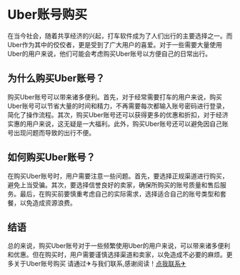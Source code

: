 # Uber账号购买

在当今社会，随着共享经济的兴起，打车软件成为了人们出行的主要选择之一。而Uber作为其中的佼佼者，更是受到了广大用户的喜爱。对于一些需要大量使用Uber的用户来说，他们可能会考虑购买Uber账号以方便自己的日常出行。

## 为什么购买Uber账号？

购买Uber账号可以带来诸多便利。首先，对于经常需要打车的用户来说，购买Uber账号可以节省大量的时间和精力，不再需要每次都输入账号密码进行登录，简化了操作流程。其次，购买Uber账号还可以获得更多的优惠和折扣，对于经济实惠的用户来说，这无疑是一大福利。此外，购买Uber账号还可以避免因自己账号出现问题而导致的出行不便。

## 如何购买Uber账号？

在购买Uber账号时，用户需要注意一些问题。首先，要选择正规渠道进行购买，避免上当受骗。其次，要选择信誉良好的卖家，确保所购买的账号质量和售后服务。最后，在购买前要慎重考虑自己的实际需求，选择适合自己的账号类型和套餐，以免造成资源浪费。

## 结语

总的来说，购买Uber账号对于一些频繁使用Uber的用户来说，可以带来诸多便利和优惠。但在购买时，用户需要谨慎选择渠道和卖家，以免造成不必要的麻烦。更多关于Uber账号购买 请通过✈与我们联系,感谢阅读！[点我联系✈](https://home.G208.com)